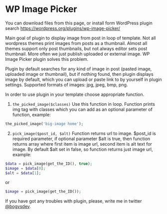 # WP Image Picker

You can download files from this page, or install form WordPress plugin search https://wordpress.org/plugins/wp-image-picker/

Main goal of plugin to display image from post in loop of template. Not all wordpress themes print images from posts as a thumbnail. Almost all themes support only post thumbnails, but not always editor sets post thumbnail. More often we just publish uploaded or external image. WP Image Picker plugin solves this problem.

Plugin by default searches for any kind of image in post (pasted image, uploaded image or thumbnail), but if nothing found, then plugin displays image by default, which you can upload or paste link to by yourself in plugin settings.
Supported formats of images: jpg, jpeg, bmp, png.

In order to use plugin in your template choose appropriate function.

1) `the_picked_image($classes)`
Use this function in loop. Function prints img tag with classes which you can add as an optional parameter of function, example:
``` php
the_picked_image('big-image home');
```

2) `pick_image($post_id, $alt)`
Function returns url to image. $post_id is required parameter, if optional parameter $alt is true, then function returns array where first item is image url, second item is alt text for image. By default $alt set in false, so function returns just image url, example:

``` php
$data = pick_image(get_the_ID(), true);
$image = $data[0];
$alt = $data[1];		
```
or
``` php
$image = pick_image(get_the_ID());
```

If you have got any troubles with plugin, please, write me in twitter [@bogvsdev](http://twitter.com/bogvsdev).